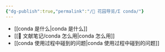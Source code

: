 ```yaml
---
{"dg-publish":true,"permalink":"/🌱 花园导览/Σ conda/"}
---
```



- [[conda 是什么\|conda 是什么]]
- [[🌿 文献笔记/conda 怎么用\|conda 怎么用]]
- [[conda 使用过程中碰到的问题\|conda 使用过程中碰到的问题]]
